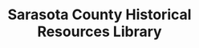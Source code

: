 ---
layout: repo
title: "Sarasota County Historical Resources Library"
id: 1003
permalink: repos/1003/
---